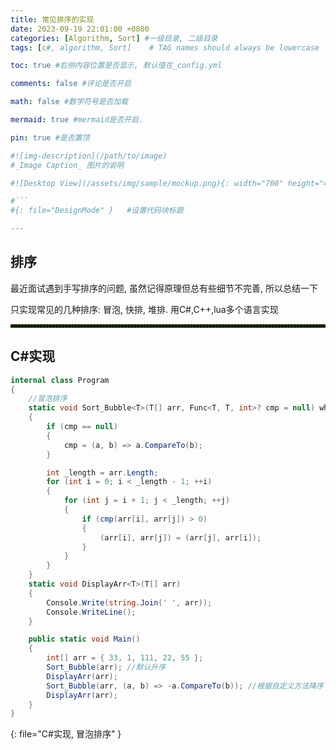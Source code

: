 ```yaml
---
title: 常见排序的实现
date: 2023-09-19 22:01:00 +0800
categories: [Algorithm, Sort] #一级目录, 二级目录
tags: [c#, algorithm, Sort]    # TAG names should always be lowercase

toc: true #右侧内容位置是否显示, 默认值在_config.yml

comments: false #评论是否开启

math: false #数学符号是否加载

mermaid: true #mermaid是否开启.

pin: true #是否置顶

#![img-description](/path/to/image)
#_Image Caption_ 图片的说明

#![Desktop View](/assets/img/sample/mockup.png){: width="700" height="400" } 设置图片宽高

#```
#{: file="DesignMode" }   #设置代码块标题

---
```


<style>
hr{
  height: 4px;
  width: 100%;
  margin: 0,0,0,0;
  margin - left : auto;
  margin - right : auto;
  opacity: 100%;
  border-top: 1px dashed #ffff0080 !important;
  border-bottom: 1px dashed #00ff0080 !important;
  border-radius: 0px;
}
</style>

## 排序
<div style = "word-break :break-all">
最近面试遇到手写排序的问题, 虽然记得原理但总有些细节不完善, 所以总结一下<br/>

只实现常见的几种排序: 冒泡, 快排, 堆排. 用C#,C++,lua多个语言实现
</div>

___

## C#实现

``` c#
internal class Program
{
    //冒泡排序
    static void Sort_Bubble<T>(T[] arr, Func<T, T, int>? cmp = null) where T : IComparable
    {
        if (cmp == null)
        {
            cmp = (a, b) => a.CompareTo(b);
        }

        int _length = arr.Length;
        for (int i = 0; i < _length - 1; ++i)
        {
            for (int j = i + 1; j < _length; ++j)
            {
                if (cmp(arr[i], arr[j]) > 0)
                {
                    (arr[i], arr[j]) = (arr[j], arr[i]);
                }
            }
        }
    }
    static void DisplayArr<T>(T[] arr)
    {
        Console.Write(string.Join(' ', arr));
        Console.WriteLine();
    }

    public static void Main()
    {
        int[] arr = { 33, 1, 111, 22, 55 };
        Sort_Bubble(arr); //默认升序
        DisplayArr(arr);
        Sort_Bubble(arr, (a, b) => -a.CompareTo(b)); //根据自定义方法降序
        DisplayArr(arr);
    }
}
```
{: file="C#实现, 冒泡排序" }

